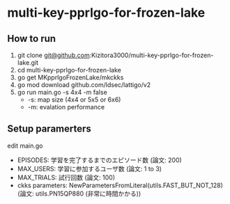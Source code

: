 # multi-key-pprlgo-for-frozen-lake

## How to run

1. git clone git@github.com:Kizitora3000/multi-key-pprlgo-for-frozen-lake.git
2. cd multi-key-pprlgo-for-frozen-lake
3. go get MKpprlgoFrozenLake/mkckks
4. go mod download github.com/ldsec/lattigo/v2
5. go run main.go -s 4x4 -m false
    + -s: map size (4x4 or 5x5 or 6x6)
    + -m: evalation performance

## Setup paramerters

edit main.go

+ EPISODES: 学習を完了するまでのエピソード数 (論文: 200)
+ MAX_USERS: 学習に参加するユーザ数 (論文: 1 to 3)
+ MAX_TRIALS: 試行回数 (論文: 100)
+ ckks parameters: NewParametersFromLiteral(utils.FAST_BUT_NOT_128) (論文: utils.PN15QP880 (非常に時間かかる))